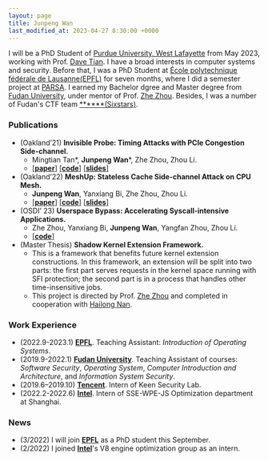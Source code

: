 ```yaml
---
layout: page
title: Junpeng Wan
last_modified_at: 2023-04-27 8:30:00 +0000
---
```

I will be a PhD Student of [Purdue University, West Lafayette](https://www.purdue.edu) from May 2023, working with Prof. [Dave Tian](https://davejingtian.org). I have a broad interests in computer systems and security. Before that, I was a PhD Student at [École polytechnique fédérale de Lausanne(EPFL)](https://www.epfl.ch/en/) for seven months, where I did a semester project at [PARSA](https://parsa.epfl.ch). I earned my Bachelor dgree and Master degree from  [Fudan University](https://www.fudan.edu.cn/en/), under mentor of Prof. [Zhe Zhou](https://cs.fudan.edu.cn/0b/f1/c24865a265201/page.htm). Besides, I was a number of Fudan's CTF team [\*\*\*\*\*\*(Sixstars)](https://github.com/sixstars).

### Publications
+ (Oakland’21) **Invisible Probe: Timing Attacks with PCIe Congestion Side-channel.** 
  * Mingtian Tan\*, **Junpeng Wan**\*, Zhe Zhou, Zhou Li. 
  * [[**paper**]](/files/InvisibleProbe.pdf) [[**code**]](https://github.com/stefan1wan/InvisibleProbe) [[**slides**]](/files/InvisibleProbe.key)
+ (Oakland’22) **MeshUp: Stateless Cache Side-channel Attack on CPU Mesh.** 
  * **Junpeng Wan**, Yanxiang Bi, Zhe Zhou, Zhou Li. 
  * [[**paper**]](/files/MeshUp.pdf) [[**code**]](https://github.com/stefan1wan/MeshUp) [[**slides**]](/files/318-MeshUp.pptx)
+ (OSDI’ 23) **Userspace Bypass: Accelerating Syscall-intensive Applications.**
  * Zhe Zhou, Yanxiang Bi, **Junpeng Wan**, Yangfan Zhou, Zhou Li. 
  * [[**code**]](https://github.com/glarer/UserspaceBypass)
+ (Master Thesis) **Shadow Kernel Extension Framework.** 
    + This is a framework that benefits future kernel extension constructions. In this framework, an extension will be split into two parts: the first part serves requests in the kernel space running with SFI protection; the second part is in a process that handles other time-insensitive jobs.
    + This project is directed by Prof. [Zhe Zhou](https://cs.fudan.edu.cn/0b/f1/c24865a265201/page.htm) and completed in cooperation with [Hailong Nan](https://github.com/hailongeric).

### Work Experience
+ (2022.9-2023.1) [**EPFL**](https://www.epfl.ch/en/). Teaching Assistant: *Introduction of Operating Systems*.
+ (2019.9-2022.1) [**Fudan University**](https://www.fudan.edu.cn/en/). Teaching Assistant of courses: *Software Security*, *Operating System*, *Computer Introduction and Architecture*, and *Information System Security*.
+ (2019.6–2019.10) [**Tencent**](https://www.tencent.com/en-us/). Intern of Keen Security Lab. 
+ (2022.2-2022.6) [**Intel**](https://www.intel.com/content/www/us/en/homepage.htm). Intern of SSE-WPE-JS Optimization department at Shanghai.

### News
+ (3/2022) I will join [**EPFL**](https://www.epfl.ch/en/) as a PhD student this September.
+ (2/2022) I joined [**Intel**](https://www.intel.com/content/www/us/en/homepage.html)'s V8 engine optimization group as an intern. 
